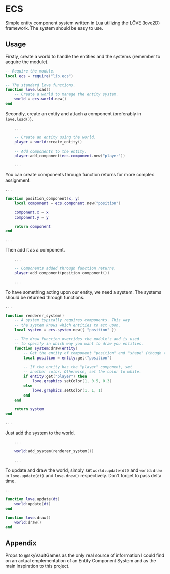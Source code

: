 # ECS

Simple entity component system written in Lua utilizing the LÖVE (love2D) framework. The system should be easy to use.

## Usage

Firstly, create a world to handle the entities and the systems (remember to acquire the module).

```lua
-- Require the module.
local ecs = require("lib.ecs")

-- The standard love functions.
function love.load()
    -- Create a world to manage the entity system.
    world = ecs.world.new()
end
```

Secondly, create an entity and attach a component (preferably in `love.load()`).

```lua
    ...

    -- Create an entity using the world.
    player = world:create_entity()

    -- Add components to the entity.
    player:add_component(ecs.component.new("player"))

    ...
```

You can create components through function returns for more complex assignment.

```lua
...

function position_component(x, y)
    local component = ecs.component.new("position")

    component.x = x
    component.y = y

    return component
end

...
```

Then add it as a component.

```lua
    ...

    -- Components added through function returns.
    player:add_component(position_component())

    ...
```

To have something acting upon our entity, we need a system. The systems should be returned through functions.

```lua
...

function renderer_system()
    -- A system typically requires components. This way
    -- the system knows which entities to act upon.
    local system = ecs.system.new({ "position" })

    -- The draw function overrides the module's and is used
    -- to specify in which way you want to draw you entities.
    function system:draw(entity)
        -- Get the entity of component "position" and "shape" (though they may be the same).
        local position = entity:get("position")

        -- If the entity has the "player" component, set
        -- another color. Otherwise, set the color to white.
        if entity:get("player") then
            love.graphics.setColor(1, 0.5, 0.3)
        else
            love.graphics.setColor(1, 1, 1)
        end
    end

    return system
end

...
```

Just add the system to the world.

```lua
    ...

    world:add_system(renderer_system())

    ...
```

To update and draw the world, simply set `world:update(dt)` and `world:draw` in `love.update(dt)` and `love.draw()` respectively. Don't forget to pass delta time.

```lua
...

function love.update(dt)
    world:update(dt)
end

function love.draw()
    world:draw()
end
```

## Appendix

Props to @skyVaultGames as the only real source of information I could find on an actual emplementation of an Entity Component System and as the main inspiration to this project.

